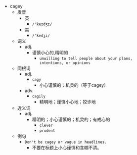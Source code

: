 - cagey
  - 发音
    - 英
      - `/'keɪdʒɪ/`
    - 美
      - `/'kedʒi/`
  - 词义
    - adj.
      - 谨慎小心的,精明的
        - `unwilling to tell people about your plans, intentions, or opinions`
  - 同根词
    - adj.
      - `cagy`
        - 小心谨慎的；机灵的（等于cagey）
    - adv.
      - `cagily`
        - 精明地；谨慎小心地；狡诈地
  - 近义词
    - adj.
      - 精明的；小心谨慎的；机灵的；有戒心的
        - `clever`
        - `prudent`
  - 例句
    - `Don't be cagey or vague in headlines.`
      - 不要在标题上小心谨慎和含糊不清。

